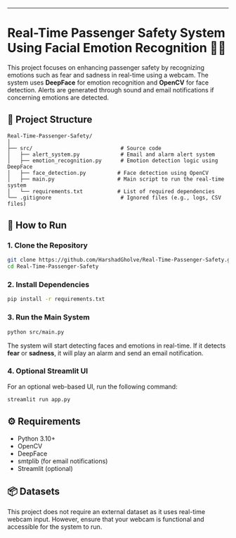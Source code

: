 ---

# **Real-Time Passenger Safety System Using Facial Emotion Recognition** 🚨😊

This project focuses on enhancing passenger safety by recognizing emotions such as fear and sadness in real-time using a webcam. The system uses **DeepFace** for emotion recognition and **OpenCV** for face detection. Alerts are generated through sound and email notifications if concerning emotions are detected.

## **📂 Project Structure**  
```
Real-Time-Passenger-Safety/
│
├── src/                            # Source code
│   ├── alert_system.py             # Email and alarm alert system
│   ├── emotion_recognition.py      # Emotion detection logic using DeepFace
│   ├── face_detection.py          # Face detection using OpenCV
│   ├── main.py                    # Main script to run the real-time system
│   └── requirements.txt           # List of required dependencies
└── .gitignore                      # Ignored files (e.g., logs, CSV files)
```

## **🚀 How to Run**  
### **1. Clone the Repository**  
```bash
git clone https://github.com/HarshadGholve/Real-Time-Passenger-Safety.git
cd Real-Time-Passenger-Safety
```

### **2. Install Dependencies**  
```bash
pip install -r requirements.txt
```

### **3. Run the Main System**  
```bash
python src/main.py
```

The system will start detecting faces and emotions in real-time. If it detects **fear** or **sadness**, it will play an alarm and send an email notification.

### **4. Optional Streamlit UI**  
For an optional web-based UI, run the following command:
```bash
streamlit run app.py
```

## **⚙️ Requirements**  
- Python 3.10+  
- OpenCV  
- DeepFace  
- smtplib (for email notifications)  
- Streamlit (optional)

## **📦 Datasets**  
This project does not require an external dataset as it uses real-time webcam input. However, ensure that your webcam is functional and accessible for the system to run.
